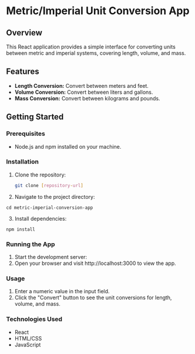 # Metric/Imperial Unit Conversion App

## Overview

This React application provides a simple interface for converting units between metric and imperial systems, covering length, volume, and mass.

## Features

- **Length Conversion:** Convert between meters and feet.
- **Volume Conversion:** Convert between liters and gallons.
- **Mass Conversion:** Convert between kilograms and pounds.

## Getting Started

### Prerequisites

- Node.js and npm installed on your machine.

### Installation

1. Clone the repository:

   ```bash
   git clone [repository-url]
   ```
2. Navigate to the project directory:
```
cd metric-imperial-conversion-app
```
3. Install dependencies:
```
npm install
```
### Running the App
1. Start the development server:
2. Open your browser and visit http://localhost:3000 to view the app.

### Usage
1. Enter a numeric value in the input field.
2. Click the "Convert" button to see the unit conversions for length, volume, and mass.

### Technologies Used
- React
- HTML/CSS
- JavaScript